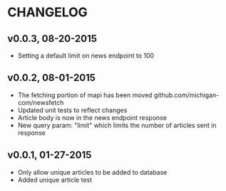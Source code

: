 CHANGELOG
=========

v0.0.3, 08-20-2015
------------------

* Setting a default limit on news endpoint to 100

v0.0.2, 08-01-2015
------------------

* The fetching portion of mapi has been moved
github.com/michigan-com/newsfetch
* Updated unit tests to reflect changes
* Article body is now in the news endpoint response
* New query param: "limit" which limits the number
of articles sent in response

v0.0.1, 01-27-2015
------------------

* Only allow unique articles to be added to database
* Added unique article test

